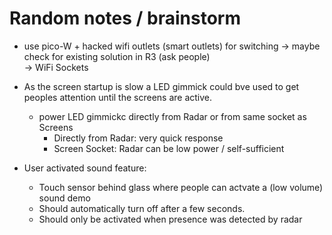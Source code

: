 # Random notes / brainstorm

* use pico-W + hacked wifi outlets (smart outlets) for switching -> maybe check for existing solution in R3 (ask people)  
-> WiFi Sockets

* As the screen startup is slow a LED gimmick could bve used to get peoples attention until the screens are active.  
  * power LED gimmickc directly from Radar or from same socket as Screens  
    * Directly from Radar: very quick response
    * Screen Socket: Radar can be low power / self-sufficient

* User activated sound feature:  
  * Touch sensor behind glass where people can actvate a (low volume) sound demo  
  * Should automatically turn off after a few seconds.
  * Should only be activated when presence was detected by radar